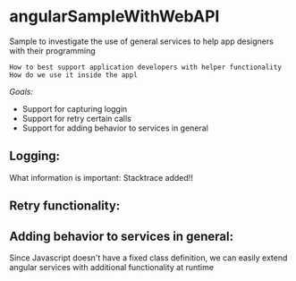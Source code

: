 # angularSampleWithWebAPI

Sample to investigate the use of general services to help app designers with their programming
```
How to best support application developers with helper functionality
How do we use it inside the appl
```
*Goals:*
* Support for capturing loggin
* Support for retry certain calls
* Support for adding behavior to services in general

## Logging:

What information is important:  Stacktrace added!!

## Retry functionality:



##  Adding behavior to services in general:

Since Javascript doesn't have a fixed class definition, 
we can easily extend angular services with additional functionality at runtime

